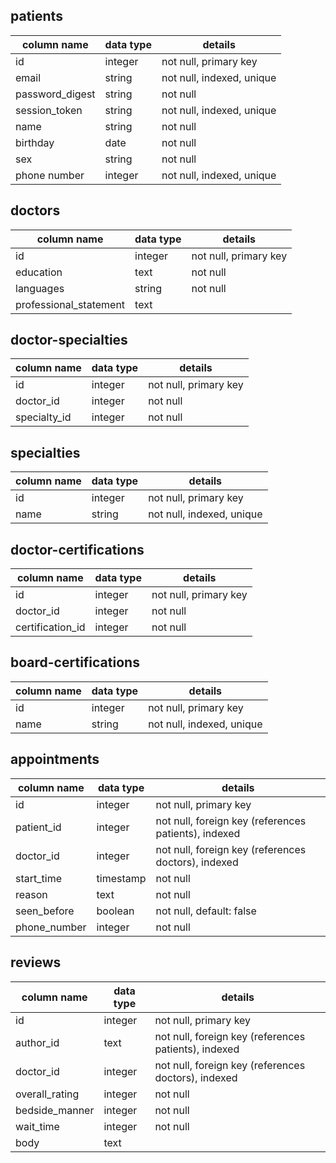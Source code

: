 ## patients
column name     | data type | details
----------------|-----------|-----------------------
id              | integer   | not null, primary key
email           | string    | not null, indexed, unique
password_digest | string    | not null
session_token   | string    | not null, indexed, unique
name            | string    | not null
birthday        | date      | not null
sex             | string    | not null
phone number    | integer   | not null, indexed, unique

## doctors
column name            | data type | details
-----------------------|-----------|-----------------
id                     | integer   | not null, primary key
education              | text      | not null
languages              | string    | not null
professional_statement | text      |


## doctor-specialties
column name      | data type | details
-----------------|-----------|------------------
id               | integer   | not null, primary key
doctor_id        | integer   | not null
specialty_id     | integer   | not null

## specialties
column name  | data type | details
-------------|-----------|------------------
id           | integer   | not null, primary key
name         | string    | not null, indexed, unique

## doctor-certifications
column name      | data type | details
-----------------|-----------|------------------
id               | integer   | not null, primary key
doctor_id        | integer   | not null
certification_id | integer   | not null

## board-certifications
column name | data type | details
------------|-----------|------------------
id          | integer   | not null, primary key
name        | string    | not null, indexed, unique

## appointments
column name         | data type | details
--------------------|-----------|-----------------------
id                  | integer   | not null, primary key
patient_id          | integer   | not null, foreign key (references patients), indexed
doctor_id           | integer   | not null, foreign key (references doctors), indexed
start_time          | timestamp | not null
reason              | text      | not null
seen_before         | boolean   | not null, default: false
phone_number        | integer   | not null

## reviews
column name    | data type | details
---------------|-----------|-----------------------
id             | integer   | not null, primary key
author_id      | text      | not null, foreign key (references patients), indexed
doctor_id      | integer   | not null, foreign key (references doctors), indexed
overall_rating | integer   | not null
bedside_manner | integer   | not null
wait_time      | integer   | not null
body           | text      |
